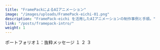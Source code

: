```yaml
---
title: "FramePackによるAIアニメーション"
image: "/images/uploads/FramePack-eichi-01.png"
description: "FramePack-eichi を活用したAIアニメーションの制作事例と手順。"
link: "/posts/framepack-intro/"
weight: 1
---
```


ポートフォリオ１：抜粋メッセージ
１
２
３
